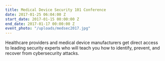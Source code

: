 ```yaml
---
title: Medical Device Security 101 Conference
date: 2017-01-25 06:04:00 Z
start_date: 2017-01-15 00:00:00 Z
end_date: 2017-01-17 00:00:00 Z
event_photo: "/uploads/medsec2017.jpg"
---
```


Healthcare providers and medical device manufacturers get direct access to leading security experts who will teach you how to identify, prevent, and recover from cybersecurity attacks.
